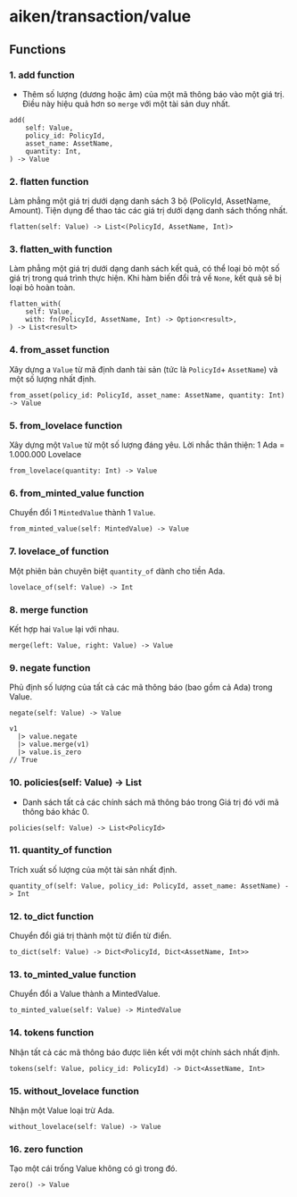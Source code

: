 # aiken/transaction/value

## Functions

### 1. add function

- Thêm số lượng (dương hoặc âm) của một mã thông báo vào một giá trị. Điều này hiệu quả hơn so `merge` với một tài sản duy nhất.

```aiken
add(
    self: Value,
    policy_id: PolicyId,
    asset_name: AssetName,
    quantity: Int,
) -> Value
```

### 2. flatten function

Làm phẳng một giá trị dưới dạng danh sách 3 bộ (PolicyId, AssetName, Amount).
Tiện dụng để thao tác các giá trị dưới dạng danh sách thống nhất.

```aiken
flatten(self: Value) -> List<(PolicyId, AssetName, Int)>
```

### 3. flatten_with function

Làm phẳng một giá trị dưới dạng danh sách kết quả, có thể loại bỏ một số giá trị trong quá trình thực hiện.
Khi hàm biến đổi trả về `None`, kết quả sẽ bị loại bỏ hoàn toàn.

```aiken
flatten_with(
    self: Value,
    with: fn(PolicyId, AssetName, Int) -> Option<result>,
) -> List<result>
```

### 4. from_asset function

Xây dựng a `Value` từ mã định danh tài sản (tức là `PolicyId`+ `AssetName`) và một số lượng nhất định.

```aiken
from_asset(policy_id: PolicyId, asset_name: AssetName, quantity: Int) -> Value
```


### 5. from_lovelace function

Xây dựng một `Value` từ một số lượng đáng yêu.
Lời nhắc thân thiện: 1 Ada = 1.000.000 Lovelace

```aiken
from_lovelace(quantity: Int) -> Value
```

### 6. from_minted_value function

Chuyển đổi 1 `MintedValue` thành 1 `Value`.

```aiken
from_minted_value(self: MintedValue) -> Value
```


### 7. lovelace_of function

Một phiên bản chuyên biệt `quantity_of` dành cho tiền Ada.

```aiken
lovelace_of(self: Value) -> Int
```

### 8. merge function

Kết hợp hai `Value` lại với nhau.

```aiken
merge(left: Value, right: Value) -> Value
```

### 9. negate function

Phủ định số lượng của tất cả các mã thông báo (bao gồm cả Ada) trong Value.

```aiken
negate(self: Value) -> Value

v1
  |> value.negate
  |> value.merge(v1)
  |> value.is_zero
// True
```

### 10. policies(self: Value) -> List<PolicyId>

- Danh sách tất cả các chính sách mã thông báo trong Giá trị đó với mã thông báo khác 0.

```aiken
policies(self: Value) -> List<PolicyId>
```

### 11. quantity_of function

Trích xuất số lượng của một tài sản nhất định.

```aiken
quantity_of(self: Value, policy_id: PolicyId, asset_name: AssetName) -> Int
```

### 12. to_dict function

Chuyển đổi giá trị thành một từ điển từ điển.

```aiken
to_dict(self: Value) -> Dict<PolicyId, Dict<AssetName, Int>>
```

### 13. to_minted_value function

Chuyển đổi a Value thành a MintedValue.

```aiken
to_minted_value(self: Value) -> MintedValue
```

### 14. tokens function

Nhận tất cả các mã thông báo được liên kết với một chính sách nhất định.

```aiken
tokens(self: Value, policy_id: PolicyId) -> Dict<AssetName, Int>
```

### 15. without_lovelace function

Nhận một Value loại trừ Ada.

```aiken
without_lovelace(self: Value) -> Value
```

### 16. zero function

Tạo một cái trống Value không có gì trong đó.

```aiken
zero() -> Value
```